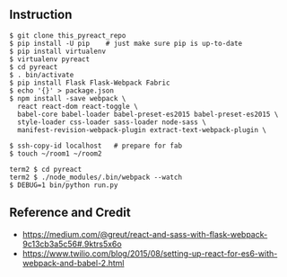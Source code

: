 Instruction
-----------

    $ git clone this_pyreact_repo
    $ pip install -U pip    # just make sure pip is up-to-date
    $ pip install virtualenv
    $ virtualenv pyreact
    $ cd pyreact
    $ . bin/activate
    $ pip install Flask Flask-Webpack Fabric
    $ echo '{}' > package.json
    $ npm install -save webpack \
      react react-dom react-toggle \
      babel-core babel-loader babel-preset-es2015 babel-preset-es2015 \
      style-loader css-loader sass-loader node-sass \
      manifest-revision-webpack-plugin extract-text-webpack-plugin \

    $ ssh-copy-id localhost   # prepare for fab
    $ touch ~/room1 ~/room2

    term2 $ cd pyreact
    term2 $ ./node_modules/.bin/webpack --watch
    $ DEBUG=1 bin/python run.py


Reference and Credit
--------------------

* https://medium.com/@greut/react-and-sass-with-flask-webpack-9c13cb3a5c56#.9ktrs5x6o
* https://www.twilio.com/blog/2015/08/setting-up-react-for-es6-with-webpack-and-babel-2.html
